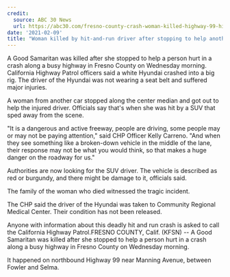 ```yaml
---
credit:
  source: ABC 30 News
  url: https://abc30.com/fresno-county-crash-woman-killed-highway-99-hit-and-run-deadly/10325714/
date: '2021-02-09'
title: "Woman killed by hit-and-run driver after stopping to help another driver in Fresno County crash"
---
```

A Good Samaritan was killed after she stopped to help a person hurt in a crash along a busy highway in Fresno County on Wednesday morning. California Highway Patrol officers said a white Hyundai crashed into a big rig. The driver of the Hyundai was not wearing a seat belt and suffered major injuries.

A woman from another car stopped along the center median and got out to help the injured driver. Officials say that's when she was hit by a SUV that sped away from the scene.

"It is a dangerous and active freeway, people are driving, some people may or may not be paying attention," said CHP Officer Kelly Carreno. "And when they see something like a broken-down vehicle in the middle of the lane, their response may not be what you would think, so that makes a huge danger on the roadway for us."

Authorities are now looking for the SUV driver. The vehicle is described as red or burgundy, and there might be damage to it, officials said.

The family of the woman who died witnessed the tragic incident.

The CHP said the driver of the Hyundai was taken to Community Regional Medical Center. Their condition has not been released.

Anyone with information about this deadly hit and run crash is asked to call the California Highway Patrol.FRESNO COUNTY, Calif. (KFSN) -- A Good Samaritan was killed after she stopped to help a person hurt in a crash along a busy highway in Fresno County on Wednesday morning.

It happened on northbound Highway 99 near Manning Avenue, between Fowler and Selma.
